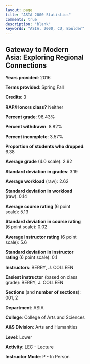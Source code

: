 ```yaml
---
layout: page
title: "ASIA 2000 Statistics"
comments: true
description: "blank"
keywords: "ASIA, 2000, CU, Boulder"
--- 
```

<head>
<script src="https://ajax.googleapis.com/ajax/libs/jquery/2.1.3/jquery.min.js"></script>
<script src="https://dl.dropboxusercontent.com/s/pc42nxpaw1ea4o9/highcharts.js?dl=0"></script>
<!-- <script src="../assets/js/highcharts.js"></script> -->
<style type="text/css">@font-face {
	font-family: "Bebas Neue";
	src: url(https://www.filehosting.org/file/details/544349/BebasNeue%20Regular.otf) format("opentype");
	}
	h1.Bebas { 
		font-family: "Bebas Neue", Verdana, Tahoma;
	}
</style>
</head>
<body>
	<div id="container" style="float: right; width: 45%; height: 88%; margin-left: 2.5%; margin-right: 2.5%;"></div>
	<script language="JavaScript">
		$(document).ready(function() {
		var chart = {type: 'column'};
		var title = {text: 'Grade Distribution'};
		var xAxis = {categories: ['A','B','C','D','F'],crosshair: true};
		var yAxis = {min: 0,title: {text: 'Percentage'}};
		var tooltip = {headerFormat: '<center><b><span style="font-size:20px">{point.key}</span></b></center>',
		               pointFormat: '<td style="padding:0"><b>{point.y:.1f}%</b></td>',
		               footerFormat: '</table>',shared: true,useHTML: true};
		var plotOptions = {column: {pointPadding: 0.0,borderWidth: 0}};  
		var credits = {enabled: false};var series= [{name: 'Percent',data: [37.21,37.21,11.63,9.3,4.65,]}];
		var json = {};
		json.chart = chart;
		json.title = title;
		json.tooltip = tooltip;
		json.xAxis = xAxis;
		json.yAxis = yAxis;  
		json.series = series;
		json.plotOptions = plotOptions;  
		json.credits = credits;
		$('#container').highcharts(json);
	});
	</script>
</body>
			   
## Gateway to Modern Asia: Exploring Regional Connections

**Years provided**: 2016

**Terms provided**: Spring,Fall

**Credits**: 3

**RAP/Honors class?** Neither

**Percent grade**: 96.43%

**Percent withdrawn**: 8.82%

**Percent incomplete**: 3.57%

**Proportion of students who dropped**: 6.38

**Average grade** (4.0 scale): 2.92

**Standard deviation in grades**: 3.19

**Average workload** (raw): 2.62

**Standard deviation in workload** (raw): 0.14

**Average course rating** (6 point scale): 5.13

**Standard deviation in course rating** (6 point scale): 0.02

**Average instructor rating** (6 point scale): 5.6

**Standard deviation in instructor rating** (6 point scale): 0.1

**Instructors**: BERRY, J. COLLEEN

**Easiest instructor** (based on class grade): BERRY, J. COLLEEN

**Sections** (and **number of sections**): 001, 2

**Department**: ASIA

**College**: College of Arts and Sciences

**A&S Division**: Arts and Humanities

**Level**: Lower

**Activity**: LEC - Lecture

**Instructor Mode**: P  - In Person